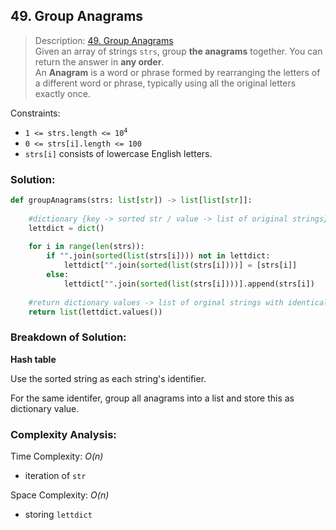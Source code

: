 ## 49. Group Anagrams

>Description: [49. Group Anagrams](https://leetcode.com/problems/group-anagrams/description/)\
Given an array of strings `strs`, group **the anagrams** together. You can return the answer in **any order**.\
An **Anagram** is a word or phrase formed by rearranging the letters of a different word or phrase, typically using all the original letters exactly once.


Constraints:

- <code>1 <= strs.length <= 10<sup>4</sup></code> 
- <code>0 <= strs[i].length <= 100</code> 
- `strs[i]` consists of lowercase English letters.

### Solution: 

```python
def groupAnagrams(strs: list[str]) -> list[list[str]]:
    
    #dictionary {key -> sorted str / value -> list of original strings}
    lettdict = dict()
    
    for i in range(len(strs)):                                          #range(len(strs)) -> for every string in strs
        if "".join(sorted(list(strs[i]))) not in lettdict:              #parsing(list()) -> sorting(sorted()) -> sorted string("".join())
            lettdict["".join(sorted(list(strs[i])))] = [strs[i]]        #for key(sorted string) -> list of original strings (group of anagrams)
        else:
            lettdict["".join(sorted(list(strs[i])))].append(strs[i])
    
    #return dictionary values -> list of orginal strings with identical key (= grouped anagrams)
    return list(lettdict.values())
```
### Breakdown of Solution:

**Hash table**

Use the sorted string as each string's identifier.

For the same identifer, group all anagrams into a list and store this as dictionary value.

### Complexity Analysis:

Time Complexity: *O(n)*

- iteration of `str`

Space Complexity: *O(n)*

- storing `lettdict`
